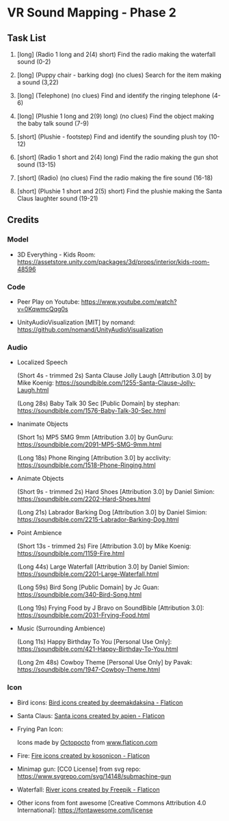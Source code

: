 # VR Sound Mapping - Phase 2

## Task List

1. [long] (Radio 1 long and 2(4) short) Find the radio making the waterfall sound (0-2)

2. [long] (Puppy chair - barking dog) (no clues) Search for the item making a sound (3,22)

3. [long] (Telephone) (no clues) Find and identify the ringing telephone (4-6)

4. [long] (Plushie 1 long and 2(9) long) (no clues) Find the object making the baby talk sound (7-9)

5. [short] (Plushie - footstep) Find and identify the sounding plush toy (10-12)

6. [short] (Radio 1 short and 2(4) long) Find the radio making the gun shot sound (13-15)

7. [short] (Radio) (no clues) Find the radio making the fire sound (16-18)

8. [short] (Plushie 1 short and 2(5) short) Find the plushie making the Santa Claus laughter sound (19-21)

## Credits

### Model

- 3D Everything - Kids Room: https://assetstore.unity.com/packages/3d/props/interior/kids-room-48596

### Code

- Peer Play on Youtube: https://www.youtube.com/watch?v=0KqwmcQqg0s

- UnityAudioVisualization [MIT] by nomand: https://github.com/nomand/UnityAudioVisualization

### Audio

- Localized Speech

    (Short 4s - trimmed 2s) Santa Clause Jolly Laugh [Attribution 3.0] by Mike Koenig: https://soundbible.com/1255-Santa-Clause-Jolly-Laugh.html

    (Long 28s) Baby Talk 30 Sec [Public Domain] by stephan: https://soundbible.com/1576-Baby-Talk-30-Sec.html

- Inanimate Objects

    (Short 1s) MP5 SMG 9mm [Attribution 3.0] by GunGuru: https://soundbible.com/2091-MP5-SMG-9mm.html

    (Long 18s) Phone Ringing [Attribution 3.0] by acclivity: https://soundbible.com/1518-Phone-Ringing.html

- Animate Objects

    (Short 9s - trimmed 2s) Hard Shoes [Attribution 3.0] by Daniel Simion: https://soundbible.com/2202-Hard-Shoes.html

    (Long 21s) Labrador Barking Dog [Attribution 3.0] by Daniel Simion: https://soundbible.com/2215-Labrador-Barking-Dog.html

- Point Ambience

    (Short 13s - trimmed 2s) Fire [Attribution 3.0] by Mike Koenig: https://soundbible.com/1159-Fire.html

    (Long 44s) Large Waterfall [Attribution 3.0] by Daniel Simion: https://soundbible.com/2201-Large-Waterfall.html

    (Long 59s) Bird Song [Public Domain] by Jc Guan: https://soundbible.com/340-Bird-Song.html

    (Long 19s) Frying Food by J Bravo on SoundBible [Attribution 3.0]: https://soundbible.com/2031-Frying-Food.html

- Music (Surrounding Ambience)

    (Long 11s) Happy Birthday To You [Personal Use Only]: https://soundbible.com/421-Happy-Birthday-To-You.html

    (Long 2m 48s) Cowboy Theme [Personal Use Only] by Pavak: https://soundbible.com/1947-Cowboy-Theme.html


### Icon

- Bird icons: <a href="https://www.flaticon.com/free-icons/bird" title="bird icons">Bird icons created by deemakdaksina - Flaticon</a>

- Santa Claus: <a href="https://www.flaticon.com/free-icons/santa" title="santa icons">Santa icons created by apien - Flaticon</a>

- Frying Pan Icon: <div>Icons made by <a href="https://www.flaticon.com/authors/octopocto" title="Octopocto">Octopocto</a> from <a href="https://www.flaticon.com/" title="Flaticon">www.flaticon.com</a></div>

- Fire: <a href="https://www.flaticon.com/free-icons/fire" title="fire icons">Fire icons created by kosonicon - Flaticon</a>

- Minimap gun: [CC0 License] from svg repo: https://www.svgrepo.com/svg/14148/submachine-gun

- Waterfall: <a href="https://www.flaticon.com/free-icons/river" title="river icons">River icons created by Freepik - Flaticon</a>

- Other icons from font awesome [Creative Commons Attribution 4.0 International]: https://fontawesome.com/license